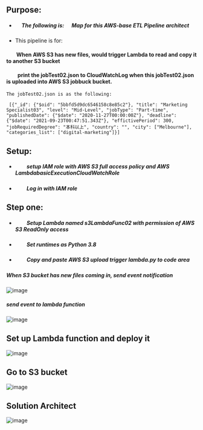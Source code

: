 
## Purpose:
+ ##### &nbsp;&nbsp;&nbsp;&nbsp;  The following is:  &nbsp;&nbsp;&nbsp;&nbsp;  Map for this AWS-base ETL Pipeline architect
  #####

+ This pipeline is for:  
#### &nbsp;&nbsp;&nbsp;&nbsp;&nbsp;&nbsp;&nbsp;&nbsp;When AWS S3 has new files, would trigger Lambda to read and copy it to another S3 bucket 

 
#### &nbsp;&nbsp;&nbsp;&nbsp;&nbsp;&nbsp;&nbsp;&nbsp; print the jobTest02.json to CloudWatchLog when this jobTest02.json is uploaded into AWS S3 jobbuck bucket.
  
    The jobTest02.json is as the following:
      
     [{"_id": {"$oid": "5bbfd5d9dc6546158c8e85c2"}, "title": "Marketing Specialist03", "level": "Mid-Level", "jobType": "Part-time", "publishedDate": {"$date": "2020-11-27T00:00:00Z"}, "deadline": {"$date": "2021-09-23T00:47:51.343Z"}, "effictivePeriod": 300, "jobRequiredDegree": "本科以上", "country": "", "city": ["Melbourne"], "categories_list": ["digital-marketing"]}]
     
     

## Setup:

* ##### &nbsp;&nbsp;&nbsp;&nbsp;&nbsp;&nbsp;&nbsp;&nbsp;  setup IAM role with AWS S3 full access policy and AWS LambdabasicExecutionCloudWatchRole
    
    
* ##### &nbsp;&nbsp;&nbsp;&nbsp;&nbsp;&nbsp;&nbsp;&nbsp; Log in with IAM role
    
## Step one: 
* ##### &nbsp;&nbsp;&nbsp;&nbsp;&nbsp;&nbsp;&nbsp;&nbsp;  Setup Lambda named s3LambdaFunc02 with permission of AWS S3 ReadOnly access
* ##### &nbsp;&nbsp;&nbsp;&nbsp;&nbsp;&nbsp;&nbsp;&nbsp; Set runtimes as Python 3.8
* ##### &nbsp;&nbsp;&nbsp;&nbsp;&nbsp;&nbsp;&nbsp;&nbsp; Copy and paste AWS S3 upload trigger lambda.py to code area
     

##### When S3 bucket has new files coming in, send event notification
![image](https://github.com/githubmave/PipeLine-AWS-s3-Upload-Trigger-Lambda/assets/8073738/58121413-29f7-44fe-a6d1-2f0054a4aea8)

##### send event to lambda function


![image](https://github.com/githubmave/PipeLine-AWS-s3-Upload-Trigger-Lambda/assets/8073738/eb2e5ee0-f542-47c6-b0d4-1bcccb791f86)


## Set up Lambda function and deploy it 
![image](https://github.com/githubmave/PipeLine-AWS-s3-Upload-Trigger-Lambda/assets/8073738/a154775f-8fa1-4fa5-af75-c9d460e5b962)


## Go to S3 bucket 
![image](https://github.com/githubmave/PipeLine-AWS-s3-Upload-Trigger-Lambda/assets/8073738/37608376-e9f4-446b-b9ec-55922cc7a77a)


## Solution Architect
![image](https://github.com/githubmave/PipeLine-AWS-s3-Upload-Trigger-Lambda/assets/8073738/217828cf-b6a7-4725-8dff-a311a5e1f7a3)


     
     

